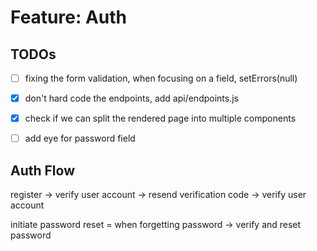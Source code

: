 # Feature: Auth

## TODOs
- [ ] fixing the form validation, when focusing on a field, setErrors(null)
- [x] don't hard code the endpoints, add api/endpoints.js
- [x] check if we can split the rendered page into multiple components
- [ ] add eye for password field


## Auth Flow

register -> verify user account -> resend verification code -> verify user account

initiate password reset = when forgetting password -> verify and reset password



